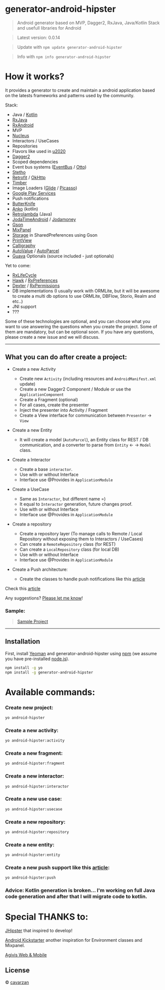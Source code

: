 # generator-android-hipster
> Android generator based on MVP, Dagger2, RxJava, Java/Kotlin Stack and usefull libraries for Android

> Latest version: 0.0.14

> Update with `npm update generator-android-hipster`

> Info with `npm info generator-android-hipster`

# How it works?

It provides a generator to create and maintain a android application based on the latests frameworks and patterns used by the community.

Stack:
- Java / [Kotlin](https://kotlinlang.org/)
- [RxJava](https://github.com/ReactiveX/RxJava)
- [RxAndroid](https://github.com/ReactiveX/RxAndroid)
- MVP
- [Nucleus](https://github.com/konmik/nucleus)
- Interactors / UseCases
- Repositories
- Flavors like used in [u2020](https://github.com/JakeWharton/u2020)
- [Dagger2](http://google.github.io/dagger/)
- Scoped dependencies
- Event bus systems ([EventBus](https://github.com/greenrobot/EventBus) / [Otto](http://square.github.io/otto/))
- [Stetho](http://facebook.github.io/stetho/)
- [Retrofit](http://square.github.io/retrofit/) / [OkHttp](http://square.github.io/okhttp/)
- [Timber](https://github.com/JakeWharton/timber)
- Image Loaders ([Glide](https://github.com/bumptech/glide) / [Picasso](http://square.github.io/picasso/))
- [Google Play Services](https://developers.google.com/android/guides/overview)
- Push notifications
- [ButterKnife](http://jakewharton.github.io/butterknife/)
- [Anko](https://github.com/Kotlin/anko) (kotlin)
- [Retrolambda](https://github.com/orfjackal/retrolambda) (Java)
- [JodaTimeAndroid](https://github.com/dlew/joda-time-android) / [Jodamoney](http://www.joda.org/joda-money/)
- [Gson](https://github.com/google/gson)
- [MixPanel](https://mixpanel.com/help/reference/android)
- [Storage](https://github.com/cavarzan/gson-preferences-storage) in SharedPreferences using Gson
- [PrintView](https://github.com/johnkil/Print)
- [Calligraphy](https://github.com/chrisjenx/Calligraphy)
- [AutoValue](https://github.com/google/auto/tree/master/value) / [AutoParcel](https://github.com/frankiesardo/auto-parcel)
- [Guava](https://github.com/google/guava) Optionals (source included - just optionals)

Yet to come:
- [RxLifeCycle](https://github.com/trello/RxLifecycle)
- [Hawk](https://github.com/orhanobut/hawk) / [RxPreferences](https://github.com/f2prateek/rx-preferences)
- [Dexter](https://github.com/Karumi/Dexter) / [RxPermissions](https://github.com/tbruyelle/RxPermissions)
- DB implementations (I usually work with ORMLite, but it will be awesome to create a multi db options to use ORMLite, DBFlow, Storio, Realm and etc..)
- JNI support
- ???

Some of these technologies are optional, and you can choose what you want to use answering the questions when you create the project.
Some of them are mandatory, but can be optional soon. If you have any questions, please create a new issue and we will discuss.

---

## What you can do after create a project:

- Create a new Activity
  * Create new `Activity` (including resources and `AndroidManifest.xml` update)
  * Create a new Dagger2 Component / Module or use the `ApplicationComponent`
  * Create a Fragment (optional)
  * For all cases, create the presenter
  * Inject the presenter into Activity / Fragment
  * Create a View interface for communication between `Presenter` -> `View`

- Create a new Entity
  * It will create a model (`AutoParcel`), an Entity class for REST / DB communication, and a converter to parse from `Entity` <- -> `Model` class.

- Create a Interactor
  * Create a base `interactor`.
  * Use with or without Interface
  * Interface use @Provides in `ApplicationModule`

- Create a UseCase
  * Same as `Interactor`, but different name =)
  * It equal to `Interactor` generation, future changes proof.
  * Use with or without Interface
  * Interface use @Provides in `ApplicationModule`

- Create a repository
  * Create a repository layer (To manage calls to Remote / Local Repository without exposing them to Interactors / UseCases)
  * Can create a `RemoteRepository` class (for REST)
  * Can create a `LocalRepository` class (for local DB)
  * Use with or without Interface
  * Interface use @Provides in `ApplicationModule`

- Create a Push architecture:
  * Create the classes to handle push notifications like this [article](https://medium.com/@deividi/a-good-way-to-handle-incoming-notifications-in-android-dc64c29041a5)

Check this [article](https://medium.com/@dmilicic/a-detailed-guide-on-developing-android-apps-using-the-clean-architecture-pattern-d38d71e94029#.ucymv1rr1)

Any suggestions? [Please let me know](https://github.com/cavarzan/generator-android-hipster/issues)!

### Sample:
> [Sample Project](https://github.com/cavarzan/android-hipster-sample)
---

## Installation

First, install [Yeoman](http://yeoman.io) and generator-android-hipster using [npm](https://www.npmjs.com/) (we assume you have pre-installed [node.js](https://nodejs.org/)).

```bash
npm install -g yo
npm install -g generator-android-hipster
```

# Available commands:

### Create new project:

```bash
yo android-hipster
```

### Create a new activity:

```bash
yo android-hipster:activity
```

### Create a new fragment:

```bash
yo android-hipster:fragment
```

### Create a new interactor:

```bash
yo android-hipster:interactor
```

### Create a new use case:

```bash
yo android-hipster:usecase
```

### Create a new repository:

```bash
yo android-hipster:repository
```

### Create a new entity:

```bash
yo android-hipster:entity
```

### Create a new push support like this [article](https://medium.com/@deividi/a-good-way-to-handle-incoming-notifications-in-android-dc64c29041a5):

```bash
yo android-hipster:push
```
### Advice: Kotlin generation is broken... I'm working on full Java code generation and after that I will migrate code to kotlin.


# Special THANKS to:

[JHipster](https://github.com/jhipster/generator-jhipster) that inspired to develop!

[Android Kickstarter](https://github.com/cristhianescobar/generator-android-starter/) another inspiration for Environment classes and Mixpanel.

[Agivis Web & Mobile](http://www.agivis.com.br)

## License

 © [cavarzan](https://github.com/cavarzan/)


[npm-image]: https://badge.fury.io/js/generator-android-hipster.svg
[npm-url]: https://npmjs.org/package/generator-android-hipster
[travis-image]: https://travis-ci.org/cavarzan/generator-android-hipster.svg?branch=master
[travis-url]: https://travis-ci.org/cavarzan/generator-android-hipster
[daviddm-image]: https://david-dm.org/cavarzan/generator-android-hipster.svg?theme=shields.io
[daviddm-url]: https://david-dm.org/cavarzan/generator-android-hipster
[coveralls-image]: https://coveralls.io/repos/cavarzan/generator-android-hipster/badge.svg
[coveralls-url]: https://coveralls.io/r/cavarzan/generator-android-hipster
